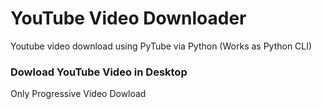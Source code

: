 # YouTube Video Downloader
 Youtube video download using PyTube via Python (Works as Python CLI)
### Dowload YouTube Video in Desktop

Only Progressive Video Dowload
